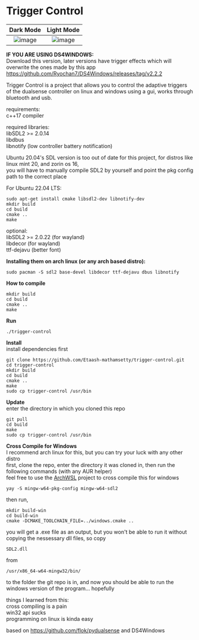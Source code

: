 # Trigger Control

Dark Mode           |  Light Mode
:-------------------------:|:-------------------------:
![image](https://user-images.githubusercontent.com/45927311/166091284-a06013df-f443-48a1-8e15-514690b43200.png) | ![image](https://user-images.githubusercontent.com/45927311/166091275-4f970e14-5a16-4f1e-b96b-4e823cdcfcae.png)

**IF YOU ARE USING DS4WINDOWS:**  
Download this version, later versions have trigger effects which will overwrite the ones made by this app
https://github.com/Ryochan7/DS4Windows/releases/tag/v2.2.2  


Trigger Control is a project that allows you to control the adaptive triggers of the dualsense controller on linux and windows using a gui, works through bluetooth and usb.

requirements:  
c++17 compiler   

required libraries:  
libSDL2 >= 2.0.14  
libdbus  
libnotify (low controller battery notification)  
   
Ubuntu 20.04's SDL version is too out of date for this project, for distros like linux mint 20, and zorin os 16,  
you will have to manually compile SDL2 by yourself and point the pkg config path to the correct place  

For Ubuntu 22.04 LTS:
```
sudo apt-get install cmake libsdl2-dev libnotify-dev
mkdir build
cd build
cmake ..
make
```

optional:  
libSDL2 >= 2.0.22 (for wayland)  
libdecor (for wayland)  
ttf-dejavu (better font)  

**Installing them on arch linux (or any arch based distro):**  
```
sudo pacman -S sdl2 base-devel libdecor ttf-dejavu dbus libnotify
```  

**How to compile**  

```
mkdir build  
cd build  
cmake ..  
make  
```  

**Run**   
```
./trigger-control
```  

**Install**  
install dependencies first
```
git clone https://github.com/Etaash-mathamsetty/trigger-control.git  
cd trigger-control    
mkdir build  
cd build  
cmake ..  
make  
sudo cp trigger-control /usr/bin  
```

**Update**  
enter the directory in which you cloned this repo  
```
git pull  
cd build    
make   
sudo cp trigger-control /usr/bin  
```

**Cross Compile for Windows**  
I recommend arch linux for this, but you can try your luck with any other distro  
first, clone the repo, enter the directory it was cloned in, then run the following commands (with any AUR helper)  
feel free to use the [ArchWSL](https://github.com/yuk7/ArchWSL) project to cross compile this for windows  
```
yay -S mingw-w64-pkg-config mingw-w64-sdl2 
```
then run,  
```
mkdir build-win  
cd build-win  
cmake -DCMAKE_TOOLCHAIN_FILE=../windows.cmake ..  
```
you will get a .exe file as an output, but you won't be able to run it without copying the nessessary dll files, so copy  
```
SDL2.dll
```
from  
```
/usr/x86_64-w64-mingw32/bin/
```  
to the folder the git repo is in, and now you should be able to run the windows version of the program... hopefully  
  
things I learned from this:  
cross compiling is a pain  
win32 api sucks  
programming on linux is kinda easy  
  
based on https://github.com/flok/pydualsense and DS4Windows  

